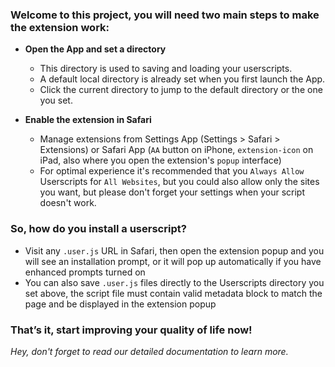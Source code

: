 ### Welcome to this project, you will need two main steps to make the extension work:

- **Open the App and set a directory**

  - This directory is used to saving and loading your userscripts.
  - A default local directory is already set when you first launch the App.
  - Click the current directory to jump to the default directory or the one you set.

- **Enable the extension in Safari**

  - Manage extensions from Settings App (Settings > Safari > Extensions) or Safari App (`AA` button on iPhone, `extension-icon` on iPad, also where you open the extension's `popup` interface)
  - For optimal experience it's recommended that you `Always Allow` Userscripts for `All Websites`, but you could also allow only the sites you want, but please don't forget your settings when your script doesn't work.

### So, how do you install a userscript?

- Visit any `.user.js` URL in Safari, then open the extension popup and you will see an installation prompt, or it will pop up automatically if you have enhanced prompts turned on
- You can also save `.user.js` files directly to the Userscripts directory you set above, the script file must contain valid metadata block to match the page and be displayed in the extension popup

### That’s it, start improving your quality of life now!

_Hey, don't forget to read our detailed documentation to learn more._
